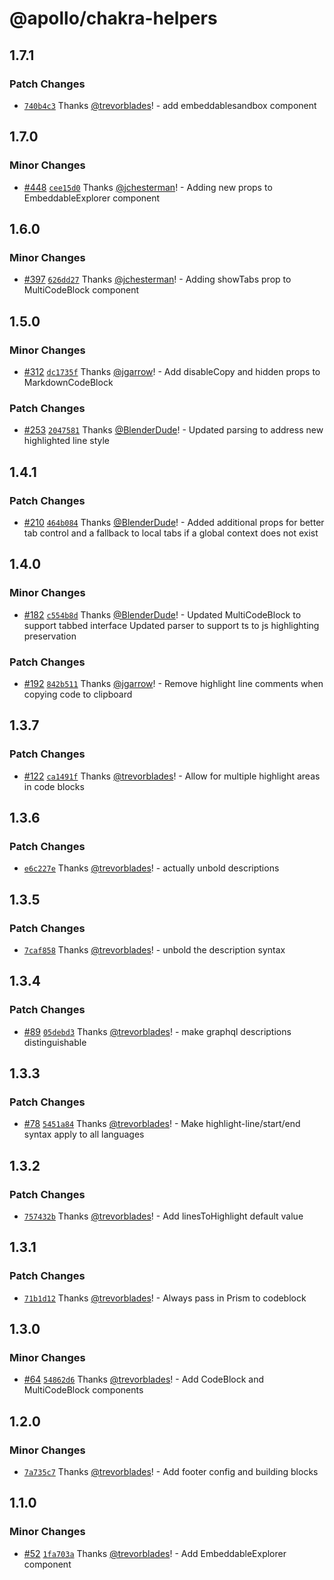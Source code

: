 # @apollo/chakra-helpers

## 1.7.1

### Patch Changes

- [`740b4c3`](https://github.com/apollographql/docs/commit/740b4c3095cf6adfc6cb7b53da3af4fb4dc7a996) Thanks [@trevorblades](https://github.com/trevorblades)! - add embeddablesandbox component

## 1.7.0

### Minor Changes

- [#448](https://github.com/apollographql/docs/pull/448) [`cee15d0`](https://github.com/apollographql/docs/commit/cee15d02af4adcf0076ef3bb8ea7ea10e7f3e8fd) Thanks [@jchesterman](https://github.com/jchesterman)! - Adding new props to EmbeddableExplorer component

## 1.6.0

### Minor Changes

- [#397](https://github.com/apollographql/docs/pull/397) [`626dd27`](https://github.com/apollographql/docs/commit/626dd279761647903792e9e95ac8b45b09fd1312) Thanks [@jchesterman](https://github.com/jchesterman)! - Adding showTabs prop to MultiCodeBlock component

## 1.5.0

### Minor Changes

- [#312](https://github.com/apollographql/docs/pull/312) [`dc1735f`](https://github.com/apollographql/docs/commit/dc1735f85dc44c7ba173f5ec48905d8b26038c5a) Thanks [@jgarrow](https://github.com/jgarrow)! - Add disableCopy and hidden props to MarkdownCodeBlock

### Patch Changes

- [#253](https://github.com/apollographql/docs/pull/253) [`2047581`](https://github.com/apollographql/docs/commit/2047581cfaf474bb188fe48ab8165b8c864a48ad) Thanks [@BlenderDude](https://github.com/BlenderDude)! - Updated parsing to address new highlighted line style

## 1.4.1

### Patch Changes

- [#210](https://github.com/apollographql/docs/pull/210) [`464b084`](https://github.com/apollographql/docs/commit/464b08480aec820264b1623ba5bba074812d8e21) Thanks [@BlenderDude](https://github.com/BlenderDude)! - Added additional props for better tab control and a fallback to local tabs if a global context does not exist

## 1.4.0

### Minor Changes

- [#182](https://github.com/apollographql/docs/pull/182) [`c554b8d`](https://github.com/apollographql/docs/commit/c554b8da26875a2749bb8b7f0f4b9ce51d5e71b2) Thanks [@BlenderDude](https://github.com/BlenderDude)! - Updated MultiCodeBlock to support tabbed interface
  Updated parser to support ts to js highlighting preservation

### Patch Changes

- [#192](https://github.com/apollographql/docs/pull/192) [`842b511`](https://github.com/apollographql/docs/commit/842b511fda6074da56f627b3fe57a4e8553e1eb9) Thanks [@jgarrow](https://github.com/jgarrow)! - Remove highlight line comments when copying code to clipboard

## 1.3.7

### Patch Changes

- [#122](https://github.com/apollographql/docs/pull/122) [`ca1491f`](https://github.com/apollographql/docs/commit/ca1491f8292e7a989684023792888599fba1117c) Thanks [@trevorblades](https://github.com/trevorblades)! - Allow for multiple highlight areas in code blocks

## 1.3.6

### Patch Changes

- [`e6c227e`](https://github.com/apollographql/docs/commit/e6c227e14426e9fb65ccc60b1787ba1ae2c4912f) Thanks [@trevorblades](https://github.com/trevorblades)! - actually unbold descriptions

## 1.3.5

### Patch Changes

- [`7caf858`](https://github.com/apollographql/docs/commit/7caf858388aa8b569914e8ac6adf37b7d26da0eb) Thanks [@trevorblades](https://github.com/trevorblades)! - unbold the description syntax

## 1.3.4

### Patch Changes

- [#89](https://github.com/apollographql/docs/pull/89) [`05debd3`](https://github.com/apollographql/docs/commit/05debd3d73c10d7c6f8d00f93e0c2eb327a3f10b) Thanks [@trevorblades](https://github.com/trevorblades)! - make graphql descriptions distinguishable

## 1.3.3

### Patch Changes

- [#78](https://github.com/apollographql/docs/pull/78) [`5451a84`](https://github.com/apollographql/docs/commit/5451a84e235cc7a2c75732d6c826675e7a56baee) Thanks [@trevorblades](https://github.com/trevorblades)! - Make highlight-line/start/end syntax apply to all languages

## 1.3.2

### Patch Changes

- [`757432b`](https://github.com/apollographql/docs/commit/757432bf47f3f66acd05e733cb7bfb3429eb4abc) Thanks [@trevorblades](https://github.com/trevorblades)! - Add linesToHighlight default value

## 1.3.1

### Patch Changes

- [`71b1d12`](https://github.com/apollographql/docs/commit/71b1d126c7f25cd0e684e6ad3a52933a1e03c133) Thanks [@trevorblades](https://github.com/trevorblades)! - Always pass in Prism to codeblock

## 1.3.0

### Minor Changes

- [#64](https://github.com/apollographql/docs/pull/64) [`54862d6`](https://github.com/apollographql/docs/commit/54862d69343cfac510582a112476fafa6a4d2db4) Thanks [@trevorblades](https://github.com/trevorblades)! - Add CodeBlock and MultiCodeBlock components

## 1.2.0

### Minor Changes

- [`7a735c7`](https://github.com/apollographql/docs/commit/7a735c7dc215609aaf52f3e3807d7fd5e66e655b) Thanks [@trevorblades](https://github.com/trevorblades)! - Add footer config and building blocks

## 1.1.0

### Minor Changes

- [#52](https://github.com/apollographql/docs/pull/52) [`1fa703a`](https://github.com/apollographql/docs/commit/1fa703ae678c28d20b543649d967ee556b1f8ff4) Thanks [@trevorblades](https://github.com/trevorblades)! - Add EmbeddableExplorer component
